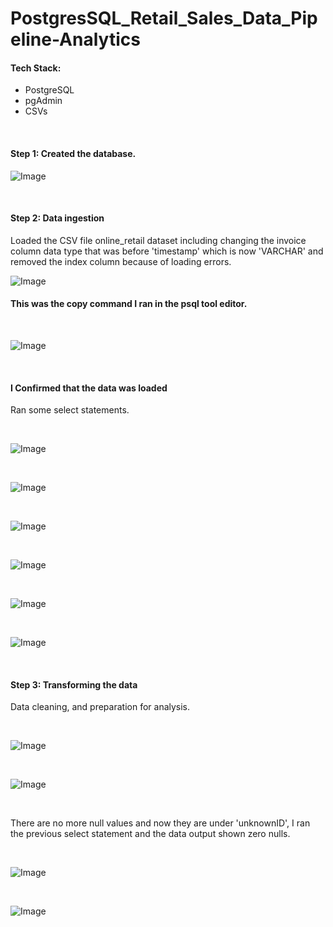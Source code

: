 # PostgresSQL_Retail_Sales_Data_Pipeline-Analytics

#### Tech Stack:
  - PostgreSQL
  - pgAdmin
  - CSVs


<br> 


#### Step 1: Created the database. 

![Image](https://github.com/user-attachments/assets/7b33b3f7-546c-412b-8fe6-3778512122d5)



<br>



#### Step 2: Data ingestion 
Loaded the CSV file online_retail dataset including changing the invoice column data type that was before 'timestamp' which is now 'VARCHAR' and removed the index column because of loading errors. 


![Image](https://github.com/user-attachments/assets/484b70d5-10f0-4155-91d8-d0c831efec42)



#### This was the copy command I ran in the psql tool editor.

<br> 

![Image](https://github.com/user-attachments/assets/04949748-5b35-416c-a76e-7219e1e506f7)


<br> 



#### I Confirmed that the data was loaded
Ran some select statements.  


<br> 


![Image](https://github.com/user-attachments/assets/7e4fd6ee-b6aa-4248-b6de-8ccbed1f730d)


<br> 


![Image](https://github.com/user-attachments/assets/b46f6d03-9474-4f55-b515-c86eac05b9a5)


<br> 

![Image](https://github.com/user-attachments/assets/2d683bf9-0f36-4ea5-8087-8afe30fec13a)


<br> 


![Image](https://github.com/user-attachments/assets/f991b9a9-aa08-4046-8e30-16e1f4d2ccf3)


<br>


![Image](https://github.com/user-attachments/assets/52405893-47ca-414c-afa3-a66869056cf6)


<br> 


![Image](https://github.com/user-attachments/assets/3dab6a52-5cda-4353-ab97-020ea286b121)


<br>



#### Step 3: Transforming the data
Data cleaning, and preparation for analysis.



<br> 


![Image](https://github.com/user-attachments/assets/6c2fb930-2740-40bf-8e0b-0bbd2192926f)


<br> 



![Image](https://github.com/user-attachments/assets/3c2b935f-4732-40df-8408-a27a2d0cc40f)


<br> 


There are no more null values and now they are under 'unknownID', I ran the previous select statement and the data output shown zero nulls. 


<br>


![Image](https://github.com/user-attachments/assets/797ae335-c40b-4da3-aeec-fa37030bd5fd)


<br> 


![Image](https://github.com/user-attachments/assets/16d720ac-c031-45bd-b1df-e2a31fff935f)
